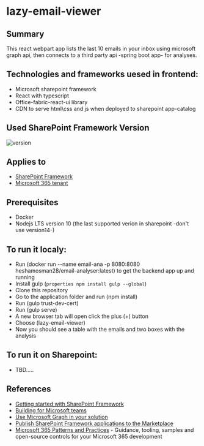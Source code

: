 # lazy-email-viewer

## Summary

This react webpart app lists the last 10 emails in your inbox using microsoft graph api, then connects to a third party api -spring boot app- for analyses.

## Technologies and frameworks uesed in frontend:

- Microsoft sharepoint framework
- React with typescript
- Office-fabric-react-ui library
- CDN to serve html\css and js when deployed to sharepoint app-catalog

## Used SharePoint Framework Version

![version](https://img.shields.io/badge/version-1.11-green.svg)

## Applies to

- [SharePoint Framework](https://aka.ms/spfx)
- [Microsoft 365 tenant](https://docs.microsoft.com/en-us/sharepoint/dev/spfx/set-up-your-developer-tenant)

## Prerequisites

- Docker
- Nodejs LTS version 10 (the last supported verion in sharepoint -don't use version14-)

## To run it localy:

- Run (docker run --name email-ana -p 8080:8080 heshamosman28/email-analyser:latest) to get the backend app up and running
- Install gulp (`properties npm install gulp --global`)
- Clone this repository
- Go to the application folder and run (npm install)
- Run (gulp trust-dev-cert)
- Run (gulp serve)
- A new browser tab will open click the plus (+) button
- Choose (lazy-email-viewer)
- Now you should see a table with the emails and two boxes with the analysis

## To run it on Sharepoint:

- TBD.....

## References

- [Getting started with SharePoint Framework](https://docs.microsoft.com/en-us/sharepoint/dev/spfx/set-up-your-developer-tenant)
- [Building for Microsoft teams](https://docs.microsoft.com/en-us/sharepoint/dev/spfx/build-for-teams-overview)
- [Use Microsoft Graph in your solution](https://docs.microsoft.com/en-us/sharepoint/dev/spfx/web-parts/get-started/using-microsoft-graph-apis)
- [Publish SharePoint Framework applications to the Marketplace](https://docs.microsoft.com/en-us/sharepoint/dev/spfx/publish-to-marketplace-overview)
- [Microsoft 365 Patterns and Practices](https://aka.ms/m365pnp) - Guidance, tooling, samples and open-source controls for your Microsoft 365 development
